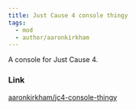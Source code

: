```yaml
---
title: Just Cause 4 console thingy
tags:
  - mod
  - author/aaronkirkham
---
```

A console for Just Cause 4.

### Link
[aaronkirkham/jc4-console-thingy](https://github.com/aaronkirkham/jc4-console-thingy)